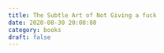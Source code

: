 ```yaml
---
title: The Subtle Art of Not Giving a fuck 
date: 2020-08-30 20:08:80
category: books
draft: false
---
```


